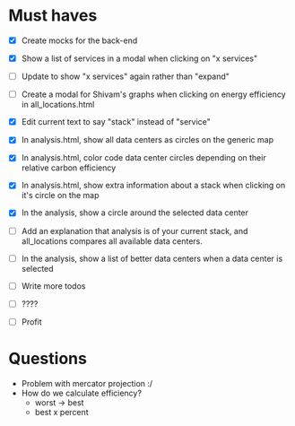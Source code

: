 
# Must haves

- [x] Create mocks for the back-end
- [x] Show a list of services in a modal when clicking on "x services"
- [ ] Update to show "x services" again rather than "expand"
- [ ] Create a modal for Shivam's graphs when clicking on energy efficiency in all_locations.html

- [x] Edit current text to say "stack" instead of "service"
- [x] In analysis.html, show all data centers as circles on the generic map
- [x] In analysis.html, color code data center circles depending on their relative carbon efficiency
- [x] In analysis.html, show extra information about a stack when clicking on it's circle on the map
- [x] In the analysis, show a circle around the selected data center
- [ ] Add an explanation that analysis is of your current stack, and all_locations compares all available data centers.
- [ ] In the analysis, show a list of better data centers when a data center is selected
- [ ] Write more todos
- [ ] ????
- [ ] Profit

# Questions

- Problem with mercator projection :/
- How do we calculate efficiency?
  - worst -> best
  - best x percent

